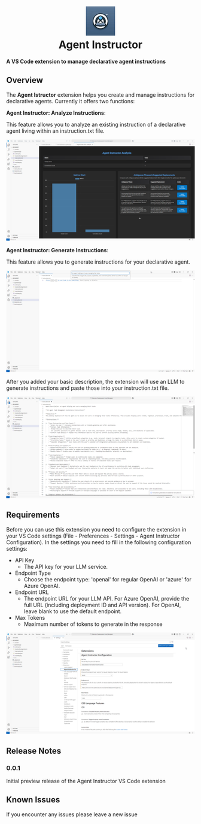<h1 align="center">
  <a href="(https://github.com/stephanbisser/agent-instructor">
    <img alt="Agent Instructor" src="./assets/Agent-Instructor.jpeg" height="78">
  </a>
  <br>Agent Instructor<br>
</h1>

 **A VS Code extension to manage declarative agent instructions**

## Overview

The **Agent Istructor** extension helps you create and manage instructions for declarative agents. 
Currently it offers two functions:

**Agent Instructor: Analyze Instructions**:

This feature allows you to analyze an existing instruction of a declarative agent living within an instruction.txt file.

![Analyze Instructions](<./assets/Agent-Instructor-Analysis.png>)

**Agent Instructor: Generate Instructions**:

This feature allows you to generate instructions for your declarative agent.

![Generate Instructions](<./assets/Agent-Instructor-Generation-1.png>)

After you added your basic description, the extension will use an LLM to generate instructions and paste those into your instruction.txt file.

![Generate Instructions](<./assets/Agent-Instructor-Generation-2.png>)

## Requirements

Before you can use this extension you need to configure the extension in your VS Code settings (File - Preferences - Settings - Agent Instructor Configuration). In the settings you need to fill in the following configuration settings:

- API Key
  - The API key for your LLM service.
- Endpoint Type
  - Choose the endpoint type: 'openai' for regular OpenAI or 'azure' for Azure OpenAI.
- Endpoint URL
  - The endpoint URL for your LLM API. For Azure OpenAI, provide the full URL (including deployment ID and API version). For OpenAI, leave blank to use the default endpoint.
- Max Tokens
  - Maximum number of tokens to generate in the response

![Settings](<./assets/Agent-Instructor-Settings.png>)

## Release Notes

### 0.0.1

Initial preview release of the Agent Instructor VS Code extension

## Known Issues

If you encounter any issues please leave a new issue
